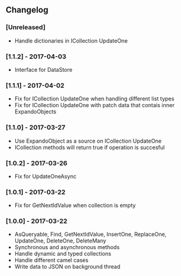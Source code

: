 ## Changelog

### [Unreleased]
* Handle dictionaries in ICollection UpdateOne

### [1.1.2] - 2017-04-03
* Interface for DataStore

### [1.1.1] - 2017-04-02
* Fix for ICollection UpdateOne when handling different list types
* Fix for ICollection UpdateOne with patch data that contais inner ExpandoObjects

### [1.1.0] - 2017-03-27
* Use ExpandoObject as a source on ICollection UpdateOne
* ICollection methods will return true if operation is succesful

### [1.0.2] - 2017-03-26
* Fix for UpdateOneAsync

### [1.0.1] - 2017-03-22
* Fix for GetNextIdValue when collection is empty

### [1.0.0] - 2017-03-22
* AsQueryable, Find, GetNextIdValue, InsertOne, ReplaceOne, UpdateOne, DeleteOne, DeleteMany
* Synchronous and asynchronous methods
* Handle dynamic and typed collections
* Handle different camel cases
* Write data to JSON on background thread